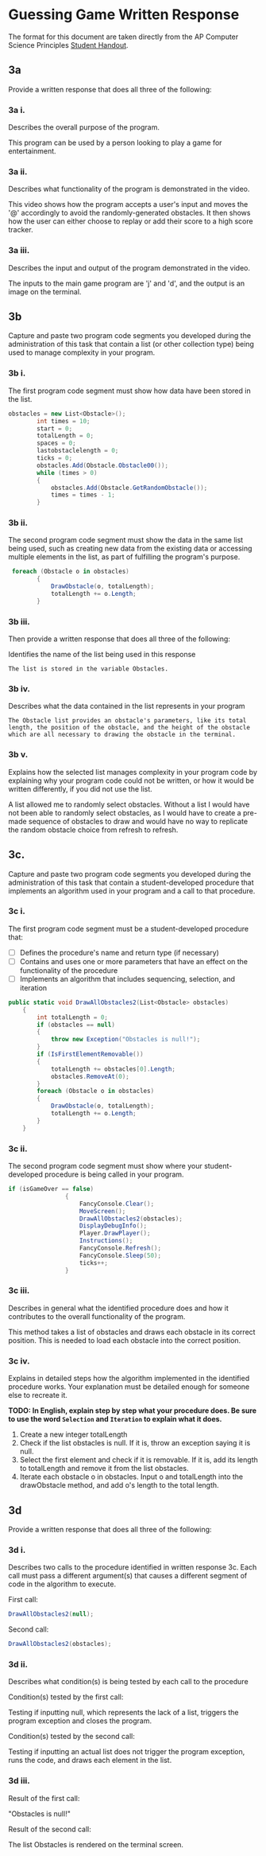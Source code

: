 # Guessing Game Written Response

The format for this document are taken directly from the AP Computer Science
Principles [Student Handout](../support/ap-csp-student-task-directions.pdf).

## 3a

Provide a written response that does all three of the following:

### 3a i.

Describes the overall purpose of the program.

This program can be used by a person looking to play a game for entertainment.

### 3a ii.

Describes what functionality of the program is demonstrated in the video.

This video shows how the program accepts a user's input and moves the '@' accordingly to avoid the randomly-generated obstacles. It then shows how the user can either choose to replay or add their score to a high score tracker.

### 3a iii.

Describes the input and output of the program demonstrated in the video.

The inputs to the main game program are 'j' and 'd', and the output is an image on the terminal.

## 3b

Capture and paste two program code segments you developed during the
administration of this task that contain a list (or other collection type) being
used to manage complexity in your program.

### 3b i.

The first program code segment must show how data have been stored in the list.

```csharp
obstacles = new List<Obstacle>();
        int times = 10;
        start = 0;
        totalLength = 0;
        spaces = 0;
        lastobstaclelength = 0;
        ticks = 0;
        obstacles.Add(Obstacle.Obstacle00());
        while (times > 0)
        {
            obstacles.Add(Obstacle.GetRandomObstacle());
            times = times - 1;
        }
```

### 3b ii.

The second program code segment must show the data in the same list being used,
such as creating new data from the existing data or accessing multiple elements
in the list, as part of fulfilling the program's purpose.

```csharp
 foreach (Obstacle o in obstacles)
        {
            DrawObstacle(o, totalLength);
            totalLength += o.Length;
        }
```

### 3b iii.

Then provide a written response that does all three of the following:

Identifies the name of the list being used in this response

    The list is stored in the variable Obstacles.

### 3b iv.

Describes what the data contained in the list represents in your program

    The Obstacle list provides an obstacle's parameters, like its total length, the position of the obstacle, and the height of the obstacle which are all necessary to drawing the obstacle in the terminal.

### 3b v.

Explains how the selected list manages complexity in your program code by
explaining why your program code could not be written, or how it would be
written differently, if you did not use the list.

   A list allowed me to randomly select obstacles. Without a list I would have not been able to randomly select obstacles, as I would have to create a pre-made sequence of obstacles to draw and would have no way to replicate the random obstacle choice from refresh to refresh.

## 3c.

Capture and paste two program code segments you developed during the
administration of this task that contain a student-developed procedure that
implements an algorithm used in your program and a call to that procedure.

### 3c i.

The first program code segment must be a student-developed procedure that:

- [ ] Defines the procedure's name and return type (if necessary)
- [ ] Contains and uses one or more parameters that have an effect on the functionality of the procedure
- [ ] Implements an algorithm that includes sequencing, selection, and iteration

```csharp
public static void DrawAllObstacles2(List<Obstacle> obstacles)
    {
        int totalLength = 0;
        if (obstacles == null)
        {
            throw new Exception("Obstacles is null!");
        }
        if (IsFirstElementRemovable())
        {
            totalLength += obstacles[0].Length;
            obstacles.RemoveAt(0);
        }
        foreach (Obstacle o in obstacles)
        {
            DrawObstacle(o, totalLength);
            totalLength += o.Length;
        }
    }
```

### 3c ii.

The second program code segment must show where your student-developed procedure is being called in your program.

```csharp
if (isGameOver == false)
                {
                    FancyConsole.Clear();
                    MoveScreen();
                    DrawAllObstacles2(obstacles);
                    DisplayDebugInfo();
                    Player.DrawPlayer();
                    Instructions();
                    FancyConsole.Refresh();
                    FancyConsole.Sleep(50);
                    ticks++;
                }
```

### 3c iii.

Describes in general what the identified procedure does and how it contributes to the overall functionality of the program.

This method takes a list of obstacles and draws each obstacle in its correct position. This is needed to load each obstacle into the correct position. 

### 3c iv.

Explains in detailed steps how the algorithm implemented in the identified procedure works. Your explanation must be detailed enough for someone else to recreate it.

**TODO: In English, explain step by step what your procedure does. Be sure to use the word `Selection` and `Iteration` to explain what it does.**
1. Create a new integer totalLength
2. Check if the list obstacles is null. If it is, throw an exception saying it is null.
3. Select the first element and check if it is removable. If it is, add its length to totalLength and remove it from the list obstacles.
4. Iterate each obstacle o in obstacles. Input o and totalLength into the drawObstacle method, and add o's length to the total length. 
## 3d

Provide a written response that does all three of the following:

### 3d i.

Describes two calls to the procedure identified in written response 3c. Each call must pass a different argument(s) that causes a different segment of code in the algorithm to execute.

First call:

```csharp
DrawAllObstacles2(null);
```

Second call:

```csharp
DrawAllObstacles2(obstacles);
```

### 3d ii.

Describes what condition(s) is being tested by each call to the procedure

Condition(s) tested by the first call:
 
Testing if inputting null, which represents the lack of a list, triggers the program exception and closes the program.

Condition(s) tested by the second call:

Testing if inputting an actual list does not trigger the program exception, runs the code, and draws each element in the list. 

### 3d iii.

Result of the first call:

"Obstacles is null!"

Result of the second call:

The list Obstacles is rendered on the terminal screen. 